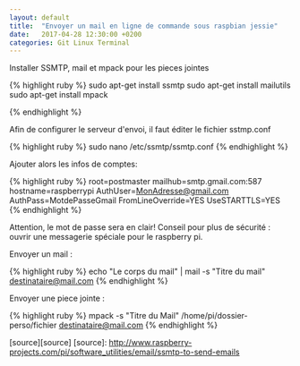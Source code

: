 ```yaml
---
layout: default
title:  "Envoyer un mail en ligne de commande sous raspbian jessie"
date:   2017-04-28 12:30:00 +0200
categories: Git Linux Terminal 
---
```


Installer SSMTP, mail et mpack pour les pieces jointes

{% highlight ruby %}
sudo apt-get install ssmtp
sudo apt-get install mailutils
sudo apt-get install mpack

{% endhighlight %}

Afin de configurer le serveur d'envoi, il faut éditer le fichier sstmp.conf

{% highlight ruby %}
sudo nano /etc/ssmtp/ssmtp.conf 
{% endhighlight %}

Ajouter alors les infos de comptes:

{% highlight ruby %}
root=postmaster
mailhub=smtp.gmail.com:587
hostname=raspberrypi
AuthUser=MonAdresse@gmail.com
AuthPass=MotdePasseGmail
FromLineOverride=YES
UseSTARTTLS=YES
{% endhighlight %}

Attention, le mot de passe sera en clair! Conseil pour plus de sécurité : ouvrir une messagerie spéciale pour le raspberry pi.

Envoyer un mail :


{% highlight ruby %}
echo "Le corps du mail" | mail -s "Titre du mail" destinataire@mail.com
{% endhighlight %}


Envoyer une piece jointe :

{% highlight ruby %}
mpack -s "Titre du Mail" /home/pi/dossier-perso/fichier destinataire@mail.com
{% endhighlight %}





[source][source]
[source]: http://www.raspberry-projects.com/pi/software_utilities/email/ssmtp-to-send-emails


